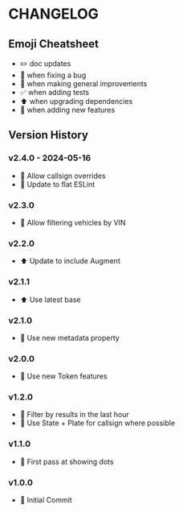 # CHANGELOG

## Emoji Cheatsheet
- :pencil2: doc updates
- :bug: when fixing a bug
- :rocket: when making general improvements
- :white_check_mark: when adding tests
- :arrow_up: when upgrading dependencies
- :tada: when adding new features

## Version History

### v2.4.0 - 2024-05-16

- :rocket: Allow callsign overrides
- :rocket: Update to flat ESLint

### v2.3.0

- :rocket: Allow filtering vehicles by VIN

### v2.2.0

- :arrow_up: Update to include Augment

### v2.1.1

- :arrow_up: Use latest base

### v2.1.0

- :rocket: Use new metadata property

### v2.0.0

- :rocket: Use new Token features

### v1.2.0

- :rocket: Filter by results in the last hour
- :rocket: Use State + Plate for callsign where possible

### v1.1.0

- :rocket: First pass at showing dots

### v1.0.0

- :tada: Initial Commit
